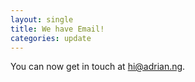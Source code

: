 ```yaml
---
layout: single
title: We have Email!
categories: update
---
```


You can now get in touch at [hi@adrian.ng](mailto:hi@adrian.ng).
